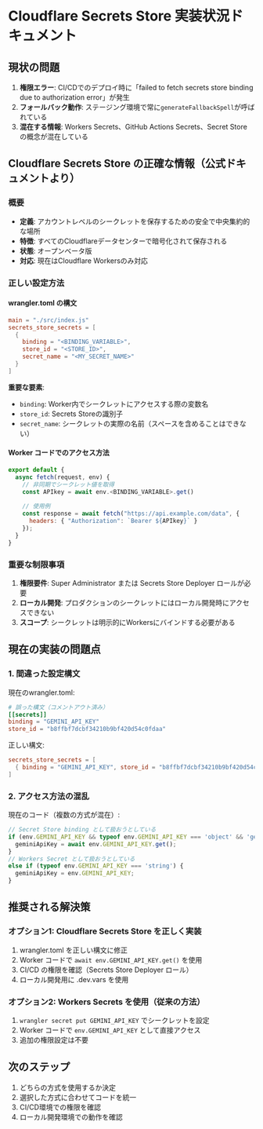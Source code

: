 # Cloudflare Secrets Store 実装状況ドキュメント

## 現状の問題

1. **権限エラー**: CI/CDでのデプロイ時に「failed to fetch secrets store binding due to authorization error」が発生
2. **フォールバック動作**: ステージング環境で常に`generateFallbackSpell`が呼ばれている
3. **混在する情報**: Workers Secrets、GitHub Actions Secrets、Secret Store の概念が混在している

## Cloudflare Secrets Store の正確な情報（公式ドキュメントより）

### 概要
- **定義**: アカウントレベルのシークレットを保存するための安全で中央集約的な場所
- **特徴**: すべてのCloudflareデータセンターで暗号化されて保存される
- **状態**: オープンベータ版
- **対応**: 現在はCloudflare Workersのみ対応

### 正しい設定方法

#### wrangler.toml の構文
```toml
main = "./src/index.js"
secrets_store_secrets = [
  { 
    binding = "<BINDING_VARIABLE>", 
    store_id = "<STORE_ID>", 
    secret_name = "<MY_SECRET_NAME>" 
  }
]
```

**重要な要素**:
- `binding`: Worker内でシークレットにアクセスする際の変数名
- `store_id`: Secrets Storeの識別子
- `secret_name`: シークレットの実際の名前（スペースを含めることはできない）

#### Worker コードでのアクセス方法
```javascript
export default {
  async fetch(request, env) {
    // 非同期でシークレット値を取得
    const APIkey = await env.<BINDING_VARIABLE>.get()
    
    // 使用例
    const response = await fetch("https://api.example.com/data", {
      headers: { "Authorization": `Bearer ${APIkey}` }
    });
  }
}
```

### 重要な制限事項

1. **権限要件**: Super Administrator または Secrets Store Deployer ロールが必要
2. **ローカル開発**: プロダクションのシークレットにはローカル開発時にアクセスできない
3. **スコープ**: シークレットは明示的にWorkersにバインドする必要がある

## 現在の実装の問題点

### 1. 間違った設定構文
現在のwrangler.toml:
```toml
# 誤った構文（コメントアウト済み）
[[secrets]]
binding = "GEMINI_API_KEY"
store_id = "b8ffbf7dcbf34210b9bf420d54c0fdaa"
```

正しい構文:
```toml
secrets_store_secrets = [
  { binding = "GEMINI_API_KEY", store_id = "b8ffbf7dcbf34210b9bf420d54c0fdaa", secret_name = "GEMINI_API_KEY" }
]
```

### 2. アクセス方法の混乱
現在のコード（複数の方式が混在）:
```typescript
// Secret Store binding として扱おうとしている
if (env.GEMINI_API_KEY && typeof env.GEMINI_API_KEY === 'object' && 'get' in env.GEMINI_API_KEY) {
  geminiApiKey = await env.GEMINI_API_KEY.get();
}
// Workers Secret として扱おうとしている
else if (typeof env.GEMINI_API_KEY === 'string') {
  geminiApiKey = env.GEMINI_API_KEY;
}
```

## 推奨される解決策

### オプション1: Cloudflare Secrets Store を正しく実装
1. wrangler.toml を正しい構文に修正
2. Worker コードで `await env.GEMINI_API_KEY.get()` を使用
3. CI/CD の権限を確認（Secrets Store Deployer ロール）
4. ローカル開発用に .dev.vars を使用

### オプション2: Workers Secrets を使用（従来の方法）
1. `wrangler secret put GEMINI_API_KEY` でシークレットを設定
2. Worker コードで `env.GEMINI_API_KEY` として直接アクセス
3. 追加の権限設定は不要

## 次のステップ

1. どちらの方式を使用するか決定
2. 選択した方式に合わせてコードを統一
3. CI/CD環境での権限を確認
4. ローカル開発環境での動作を確認